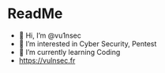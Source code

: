 # ReadMe

- 👋 Hi, I’m @vu1nsec
- 👀 I’m interested in Cyber Security, Pentest
- 🌱 I’m currently learning Coding
- https://vulnsec.fr
